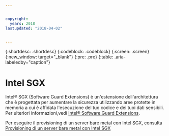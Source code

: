 ```yaml
---


copyright:
  years: 2018
lastupdated: "2018-04-02"


---
```


{:shortdesc: .shortdesc}
{:codeblock: .codeblock}
{:screen: .screen}
{:new_window: target="_blank"}
{:pre: .pre}
{:table: .aria-labeledby="caption"}

# Intel SGX
Intel® SGX (Software Guard Extensions) è un'estensione dell'architettura che è progettata per aumentare la sicurezza utilizzando aree protette in memoria a cui è affidata l'esecuzione del tuo codice e dei tuoi dati sensibili. Per ulteriori informazioni,vedi [Intel® Software Guard Extensions](https://software.intel.com/en-us/sgx).

Per eseguire il provisioning di un server bare metal con Intel SGX, consulta [Provisioning di un server bare metal con Intel SGX](../bare-metal/bare-metal-provision-SGX.html)
